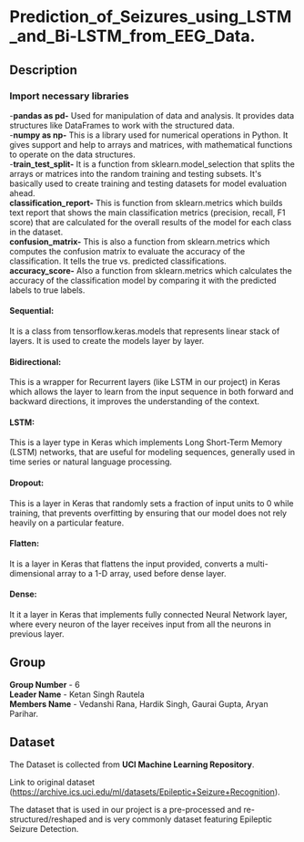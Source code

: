# Prediction_of_Seizures_using_LSTM_and_Bi-LSTM_from_EEG_Data.
## Description
### Import necessary libraries
-**pandas as pd-**
Used for manipulation of data and analysis. It provides data structures like DataFrames to work with the structured data.<br>
-**numpy as np-**
This is a library used for numerical operations in Python. It gives support and help to arrays and matrices, with mathematical functions to operate on the data structures.<br>
-**train_test_split-**
It is a function from sklearn.model_selection that splits the arrays or matrices into the random training and testing subsets. It's basically used to create training and testing datasets for model evaluation ahead.<br>
**classification_report-**
This is  function from sklearn.metrics which builds text report that shows the main classification metrics (precision, recall, F1 score) that are calculated for the overall results of the model for each class in the dataset.<br>
**confusion_matrix-**
This is also a function from sklearn.metrics which computes the confusion matrix to evaluate the accuracy of the classification. It tells the true vs. predicted classifications.<br>
**accuracy_score-**
Also a function from sklearn.metrics which calculates the accuracy of the classification model by comparing it with the predicted labels to true labels.
#### Sequential:
It is a class from tensorflow.keras.models that represents linear stack of layers. It is used to create the models layer by layer.
#### Bidirectional:
This is a wrapper for Recurrent layers (like LSTM in our project) in Keras which allows the layer to learn from the input sequence in both forward and backward directions, it improves the understanding of the context.
#### LSTM:
This is a layer type in Keras which implements Long Short-Term Memory (LSTM) networks, that are useful for modeling sequences, generally used  in time series or natural language processing.
#### Dropout:
This is a layer in Keras that randomly sets a fraction of input units to 0 while training, that prevents overfitting by ensuring that our model does not rely heavily on a particular feature.
#### Flatten:
It is a layer in Keras that flattens the input provided, converts a multi-dimensional array to a 1-D array,  used before dense layer.
#### Dense:
It it a layer in Keras that implements fully connected Neural Network layer, where every neuron of the layer receives input from all the neurons in previous layer.


## Group
**Group Number** - 6<br>
**Leader Name** - Ketan Singh Rautela<br>
**Members Name** - Vedanshi Rana, Hardik Singh, Gaurai Gupta, Aryan Parihar.
## Dataset 
The Dataset is collected from **UCI Machine Learning Repository**.

Link to original dataset (https://archive.ics.uci.edu/ml/datasets/Epileptic+Seizure+Recognition).<br>

The dataset that is used in our project is a pre-processed and re-structured/reshaped and is very commonly dataset featuring Epileptic Seizure Detection.



